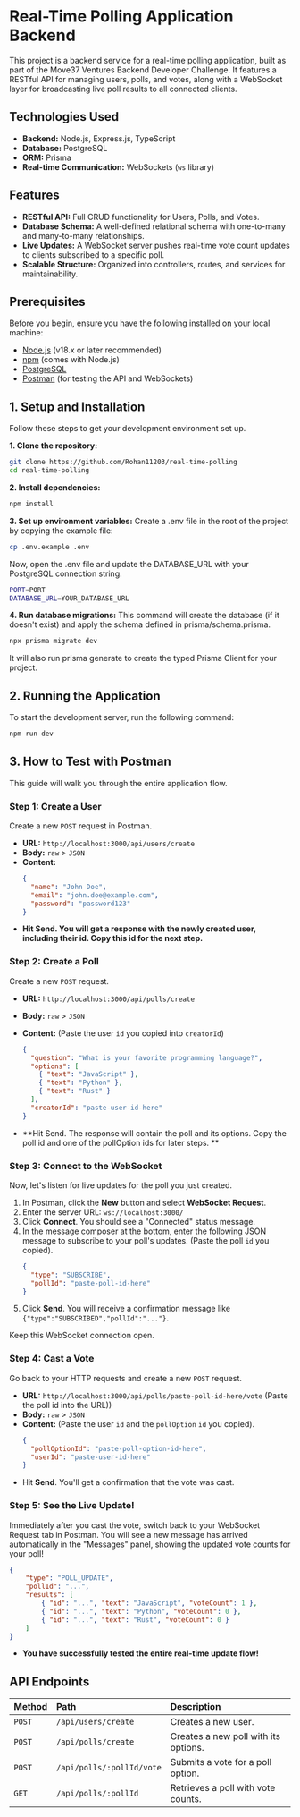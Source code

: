 # Real-Time Polling Application Backend

This project is a backend service for a real-time polling application, built as part of the Move37 Ventures Backend Developer Challenge. It features a RESTful API for managing users, polls, and votes, along with a WebSocket layer for broadcasting live poll results to all connected clients.

## Technologies Used

* **Backend:** Node.js, Express.js, TypeScript
* **Database:** PostgreSQL
* **ORM:** Prisma
* **Real-time Communication:** WebSockets (`ws` library)

## Features

* **RESTful API:** Full CRUD functionality for Users, Polls, and Votes.
* **Database Schema:** A well-defined relational schema with one-to-many and many-to-many relationships.
* **Live Updates:** A WebSocket server pushes real-time vote count updates to clients subscribed to a specific poll.
* **Scalable Structure:** Organized into controllers, routes, and services for maintainability.

## Prerequisites

Before you begin, ensure you have the following installed on your local machine:
* [Node.js](https://nodejs.org/en/) (v18.x or later recommended)
* [npm](https://www.npmjs.com/) (comes with Node.js)
* [PostgreSQL](https://www.postgresql.org/download/)
* [Postman](https://www.postman.com/downloads/) (for testing the API and WebSockets)

## 1. Setup and Installation

Follow these steps to get your development environment set up.

**1. Clone the repository:**
```bash
git clone https://github.com/Rohan11203/real-time-polling
cd real-time-polling
```

**2. Install dependencies:**
```bash
npm install
```
**3. Set up environment variables:**
Create a .env file in the root of the project by copying the example file:
```bash
cp .env.example .env
```
Now, open the .env file and update the DATABASE_URL with your PostgreSQL connection string.
```bash
PORT=PORT
DATABASE_URL=YOUR_DATABASE_URL
```

**4. Run database migrations:**
This command will create the database (if it doesn't exist) and apply the schema defined in prisma/schema.prisma.
```bash
npx prisma migrate dev
```
It will also run prisma generate to create the typed Prisma Client for your project.

## 2. Running the Application

To start the development server, run the following command:
```bash
npm run dev
```

## 3. How to Test with Postman

This guide will walk you through the entire application flow.

### Step 1: Create a User

Create a new `POST` request in Postman.

* **URL:** `http://localhost:3000/api/users/create`
* **Body:** `raw` > `JSON`
* **Content:**
  ```json
  {
    "name": "John Doe",
    "email": "john.doe@example.com",
    "password": "password123"
  }
* **Hit Send. You will get a response with the newly created user, including their id. Copy this id for the next step.**

### Step 2: Create a Poll

Create a new `POST` request.

* **URL:** `http://localhost:3000/api/polls/create`

* **Body:** `raw` > `JSON`

* **Content:** (Paste the user `id` you copied into `creatorId`)

  ```json
  {
    "question": "What is your favorite programming language?",
    "options": [
      { "text": "JavaScript" },
      { "text": "Python" },
      { "text": "Rust" }
    ],
    "creatorId": "paste-user-id-here"
  }

* **Hit Send. The response will contain the poll and its options. Copy the poll id and one of the pollOption ids for later steps. **

### Step 3: Connect to the WebSocket

Now, let's listen for live updates for the poll you just created.

1.  In Postman, click the **New** button and select **WebSocket Request**.
2.  Enter the server URL: `ws://localhost:3000/`
3.  Click **Connect**. You should see a "Connected" status message.
4.  In the message composer at the bottom, enter the following JSON message to subscribe to your poll's updates. (Paste the poll `id` you copied).
    ```json
    {
      "type": "SUBSCRIBE",
      "pollId": "paste-poll-id-here"
    }
    ```
5.  Click **Send**. You will receive a confirmation message like `{"type":"SUBSCRIBED","pollId":"..."}`.

Keep this WebSocket connection open.

### Step 4: Cast a Vote

Go back to your HTTP requests and create a new `POST` request.

* **URL:** `http://localhost:3000/api/polls/paste-poll-id-here/vote` (Paste the poll id into the URL))
* **Body:** `raw` > `JSON`
* **Content:** (Paste the user `id` and the `pollOption` `id` you copied).
    ```json
    {
      "pollOptionId": "paste-poll-option-id-here",
      "userId": "paste-user-id-here"
    }
    ```
* Hit **Send**. You'll get a confirmation that the vote was cast.

### Step 5: See the Live Update!

Immediately after you cast the vote, switch back to your WebSocket Request tab in Postman. You will see a new message has arrived automatically in the "Messages" panel, showing the updated vote counts for your poll!

```json
{
    "type": "POLL_UPDATE",
    "pollId": "...",
    "results": [
        { "id": "...", "text": "JavaScript", "voteCount": 1 },
        { "id": "...", "text": "Python", "voteCount": 0 },
        { "id": "...", "text": "Rust", "voteCount": 0 }
    ]
}
```
* **You have successfully tested the entire real-time update flow!**

## API Endpoints

| Method | Path | Description |
| :--- | :--- | :--- |
| `POST` | `/api/users/create` | Creates a new user. |
| `POST` | `/api/polls/create` | Creates a new poll with its options. |
| `POST` | `/api/polls/:pollId/vote` | Submits a vote for a poll option. |
| `GET` | `/api/polls/:pollId` | Retrieves a poll with vote counts. |
